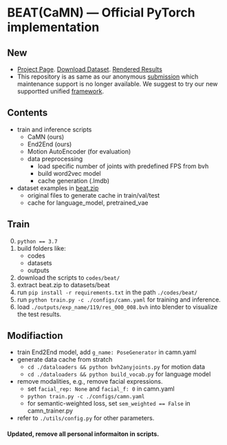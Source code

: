 # BEAT(CaMN) — Official PyTorch implementation 
## New
- [Project Page](https://pantomatrix.github.io/BEAT/). [Download Dataset](https://drive.google.com/drive/folders/1CVyJOp3G_A9l1N_CsKdHgXQfB4pXhG8c). [Rendered Results](https://drive.google.com/drive/folders/1ghZ7_4LkCyM_IZxTElzAwPzGheLrBGBu)
- This repository is as same as our anonymous [submission](https://github.com/beat2022dataset/beat) which maintenance support is no longer available. We suggest to try our new supportted unified [framework](https://github.com/PantoMatrix/MotionStudio).  


## Contents
- train and inference scripts
    - CaMN (ours)
    - End2End (ours)
    - Motion AutoEncoder (for evaluation)
    - data preprocessing
        - load specific number of joints with predefined FPS from bvh
        - build word2vec model 
        - cache generation (.lmdb) 
- dataset examples in [beat.zip](https://drive.google.com/file/d/1bHiOi7UQwoCZ3sMuzDtBJII8nLVE-csa/view?usp=sharing)
    - original files to generate cache in train/val/test
    - cache for language_model, pretrained_vae

## Train
0. `python == 3.7`
1. build folders like:
    - codes
    - datasets
    - outputs
2. download the scripts to `codes/beat/`    
3. extract beat.zip to datasets/beat
4. run ```pip install -r requirements.txt``` in the path `./codes/beat/` 
5. run ```python train.py -c ./configs/camn.yaml``` for training and inference.
6. load ```./outputs/exp_name/119/res_000_008.bvh``` into blender to visualize the test results.

## Modifiaction

- train End2End model, add `g_name: PoseGenerator` in camn.yaml
- generate data cache from stratch
    - `cd ./dataloaders && python bvh2anyjoints.py` for motion data
    - `cd ./dataloaders && python build_vocab.py` for language model
- remove modalities, e.g., remove facial expressions.
    - set `facial_rep: None` and `facial_f: 0` in camn.yaml
    - ``` python train.py -c ./configs/camn.yaml ```
    - for semantic-weighted loss, set `sem_weighted == False` in camn_trainer.py
- refer to `./utils/config.py` for other parameters.

#### Updated, remove all personal informaiton in scripts. 
